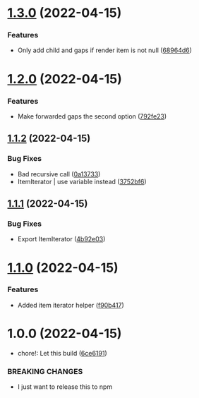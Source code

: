 # [1.3.0](https://github.com/marqroldan/react-native-flexgridlayout/compare/v1.2.0...v1.3.0) (2022-04-15)


### Features

* Only add child and gaps if render item is not null ([68964d6](https://github.com/marqroldan/react-native-flexgridlayout/commit/68964d613c63da096b22e2b2ed7d0501706339df))

# [1.2.0](https://github.com/marqroldan/react-native-flexgridlayout/compare/v1.1.2...v1.2.0) (2022-04-15)


### Features

* Make forwarded gaps the second option ([792fe23](https://github.com/marqroldan/react-native-flexgridlayout/commit/792fe23942bdf5eb923159d7fc88f16c4a080304))

## [1.1.2](https://github.com/marqroldan/react-native-flexgridlayout/compare/v1.1.1...v1.1.2) (2022-04-15)


### Bug Fixes

* Bad recursive call ([0a13733](https://github.com/marqroldan/react-native-flexgridlayout/commit/0a137334518e560df129588f07f5ac518e1f443e))
* ItemIterator | use variable instead ([3752bf6](https://github.com/marqroldan/react-native-flexgridlayout/commit/3752bf6753db87d350922afe23a5b345556621fe))

## [1.1.1](https://github.com/marqroldan/react-native-flexgridlayout/compare/v1.1.0...v1.1.1) (2022-04-15)


### Bug Fixes

* Export ItemIterator ([4b92e03](https://github.com/marqroldan/react-native-flexgridlayout/commit/4b92e0320c127ddfff7d04c5e39c44c08f08b54f))

# [1.1.0](https://github.com/marqroldan/react-native-flexgridlayout/compare/v1.0.0...v1.1.0) (2022-04-15)


### Features

* Added item iterator helper ([f90b417](https://github.com/marqroldan/react-native-flexgridlayout/commit/f90b417b712b0067869243078e45c60b2e5fea5f))

# 1.0.0 (2022-04-15)


* chore!: Let this build ([6ce6191](https://github.com/marqroldan/react-native-flexgridlayout/commit/6ce619145c20630f051c0ece71eca0cca7277cf5))


### BREAKING CHANGES

* I just want to release this to npm
